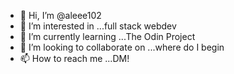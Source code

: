 - 👋 Hi, I’m @aleee102
- 👀 I’m interested in ...full stack webdev 
- 🌱 I’m currently learning ...The Odin Project 
- 💞️ I’m looking to collaborate on ...where do I begin 
- 📫 How to reach me ...DM!

<!---
aleee102/aleee102 is a ✨ special ✨ repository because its `README.md` (this file) appears on your GitHub profile.
You can click the Preview link to take a look at your changes.
--->
